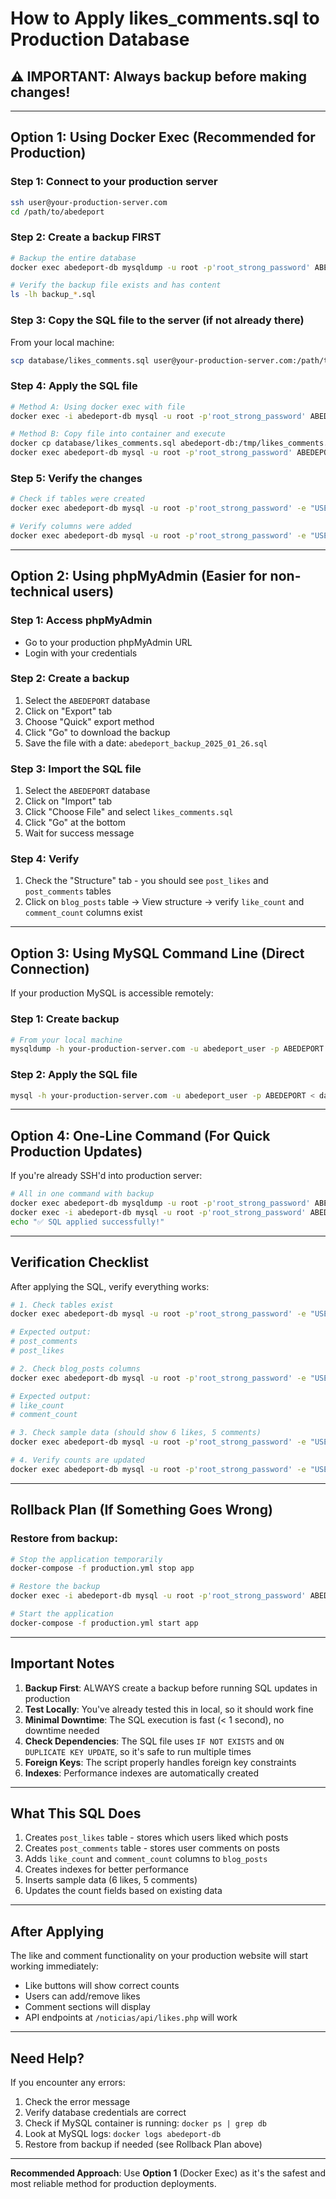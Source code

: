 # How to Apply likes_comments.sql to Production Database

## ⚠️ IMPORTANT: Always backup before making changes!

---

## Option 1: Using Docker Exec (Recommended for Production)

### Step 1: Connect to your production server
```bash
ssh user@your-production-server.com
cd /path/to/abedeport
```

### Step 2: Create a backup FIRST
```bash
# Backup the entire database
docker exec abedeport-db mysqldump -u root -p'root_strong_password' ABEDEPORT > backup_$(date +%Y%m%d_%H%M%S).sql

# Verify the backup file exists and has content
ls -lh backup_*.sql
```

### Step 3: Copy the SQL file to the server (if not already there)
From your local machine:
```bash
scp database/likes_comments.sql user@your-production-server.com:/path/to/abedeport/database/
```

### Step 4: Apply the SQL file
```bash
# Method A: Using docker exec with file
docker exec -i abedeport-db mysql -u root -p'root_strong_password' ABEDEPORT < database/likes_comments.sql

# Method B: Copy file into container and execute
docker cp database/likes_comments.sql abedeport-db:/tmp/likes_comments.sql
docker exec abedeport-db mysql -u root -p'root_strong_password' ABEDEPORT -e "SOURCE /tmp/likes_comments.sql"
```

### Step 5: Verify the changes
```bash
# Check if tables were created
docker exec abedeport-db mysql -u root -p'root_strong_password' -e "USE ABEDEPORT; SHOW TABLES;"

# Verify columns were added
docker exec abedeport-db mysql -u root -p'root_strong_password' -e "USE ABEDEPORT; DESCRIBE blog_posts;" | grep -E "like_count|comment_count"
```

---

## Option 2: Using phpMyAdmin (Easier for non-technical users)

### Step 1: Access phpMyAdmin
- Go to your production phpMyAdmin URL
- Login with your credentials

### Step 2: Create a backup
1. Select the `ABEDEPORT` database
2. Click on "Export" tab
3. Choose "Quick" export method
4. Click "Go" to download the backup
5. Save the file with a date: `abedeport_backup_2025_01_26.sql`

### Step 3: Import the SQL file
1. Select the `ABEDEPORT` database
2. Click on "Import" tab
3. Click "Choose File" and select `likes_comments.sql`
4. Click "Go" at the bottom
5. Wait for success message

### Step 4: Verify
1. Check the "Structure" tab - you should see `post_likes` and `post_comments` tables
2. Click on `blog_posts` table → View structure → verify `like_count` and `comment_count` columns exist

---

## Option 3: Using MySQL Command Line (Direct Connection)

If your production MySQL is accessible remotely:

### Step 1: Create backup
```bash
# From your local machine
mysqldump -h your-production-server.com -u abedeport_user -p ABEDEPORT > backup_$(date +%Y%m%d_%H%M%S).sql
```

### Step 2: Apply the SQL file
```bash
mysql -h your-production-server.com -u abedeport_user -p ABEDEPORT < database/likes_comments.sql
```

---

## Option 4: One-Line Command (For Quick Production Updates)

If you're already SSH'd into production server:

```bash
# All in one command with backup
docker exec abedeport-db mysqldump -u root -p'root_strong_password' ABEDEPORT > backup_before_likes_$(date +%Y%m%d_%H%M%S).sql && \
docker exec -i abedeport-db mysql -u root -p'root_strong_password' ABEDEPORT < database/likes_comments.sql && \
echo "✅ SQL applied successfully!"
```

---

## Verification Checklist

After applying the SQL, verify everything works:

```bash
# 1. Check tables exist
docker exec abedeport-db mysql -u root -p'root_strong_password' -e "USE ABEDEPORT; SHOW TABLES LIKE 'post%';"

# Expected output:
# post_comments
# post_likes

# 2. Check blog_posts columns
docker exec abedeport-db mysql -u root -p'root_strong_password' -e "USE ABEDEPORT; SHOW COLUMNS FROM blog_posts LIKE '%count';"

# Expected output:
# like_count
# comment_count

# 3. Check sample data (should show 6 likes, 5 comments)
docker exec abedeport-db mysql -u root -p'root_strong_password' -e "USE ABEDEPORT; SELECT COUNT(*) FROM post_likes; SELECT COUNT(*) FROM post_comments;"

# 4. Verify counts are updated
docker exec abedeport-db mysql -u root -p'root_strong_password' -e "USE ABEDEPORT; SELECT id_post, titulo, like_count, comment_count FROM blog_posts;"
```

---

## Rollback Plan (If Something Goes Wrong)

### Restore from backup:
```bash
# Stop the application temporarily
docker-compose -f production.yml stop app

# Restore the backup
docker exec -i abedeport-db mysql -u root -p'root_strong_password' ABEDEPORT < backup_YYYYMMDD_HHMMSS.sql

# Start the application
docker-compose -f production.yml start app
```

---

## Important Notes

1. **Backup First**: ALWAYS create a backup before running SQL updates in production
2. **Test Locally**: You've already tested this in local, so it should work fine
3. **Minimal Downtime**: The SQL execution is fast (< 1 second), no downtime needed
4. **Check Dependencies**: The SQL file uses `IF NOT EXISTS` and `ON DUPLICATE KEY UPDATE`, so it's safe to run multiple times
5. **Foreign Keys**: The script properly handles foreign key constraints
6. **Indexes**: Performance indexes are automatically created

---

## What This SQL Does

1. Creates `post_likes` table - stores which users liked which posts
2. Creates `post_comments` table - stores user comments on posts
3. Adds `like_count` and `comment_count` columns to `blog_posts`
4. Creates indexes for better performance
5. Inserts sample data (6 likes, 5 comments)
6. Updates the count fields based on existing data

---

## After Applying

The like and comment functionality on your production website will start working immediately:
- Like buttons will show correct counts
- Users can add/remove likes
- Comment sections will display
- API endpoints at `/noticias/api/likes.php` will work

---

## Need Help?

If you encounter any errors:
1. Check the error message
2. Verify database credentials are correct
3. Check if MySQL container is running: `docker ps | grep db`
4. Look at MySQL logs: `docker logs abedeport-db`
5. Restore from backup if needed (see Rollback Plan above)

---

**Recommended Approach**: Use **Option 1** (Docker Exec) as it's the safest and most reliable method for production deployments.
